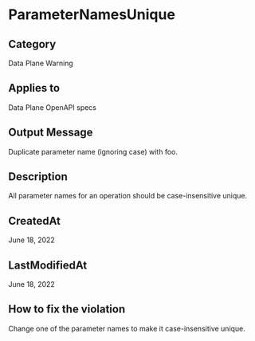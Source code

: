 # ParameterNamesUnique

## Category

Data Plane Warning

## Applies to

Data Plane OpenAPI specs

## Output Message

Duplicate parameter name (ignoring case) with foo.

## Description

All parameter names for an operation should be case-insensitive unique.

## CreatedAt

June 18, 2022

## LastModifiedAt

June 18, 2022

## How to fix the violation

Change one of the parameter names to make it case-insensitive unique.
